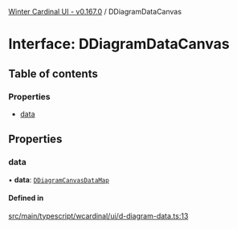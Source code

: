[Winter Cardinal UI - v0.167.0](../index.md) / DDiagramDataCanvas

# Interface: DDiagramDataCanvas

## Table of contents

### Properties

- [data](DDiagramDataCanvas.md#data)

## Properties

### data

• **data**: [`DDiagramCanvasDataMap`](../index.md#ddiagramcanvasdatamap)

#### Defined in

[src/main/typescript/wcardinal/ui/d-diagram-data.ts:13](https://github.com/winter-cardinal/winter-cardinal-ui/blob/v0.167.0/src/main/typescript/wcardinal/ui/d-diagram-data.ts#L13)
